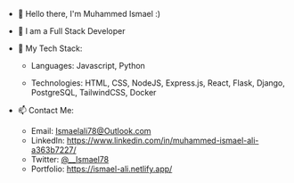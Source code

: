 
* 👋 Hello there, I'm Muhammed Ismael :)
* 👀 I am a Full Stack Developer
* 🌱 My Tech Stack:

  - Languages: Javascript, Python
  
  - Technologies: HTML, CSS, NodeJS, Express.js, React, Flask, Django, PostgreSQL, TailwindCSS, Docker
    
* 📫 Contact Me:

   *  Email: Ismaelali78@Outlook.com
   *  LinkedIn: https://www.linkedin.com/in/muhammed-ismael-ali-a363b7227/
   *  Twitter: [@__Ismael78](https://mobile.twitter.com/__Ismael78)
   *  Portfolio: https://ismael-ali.netlify.app/

